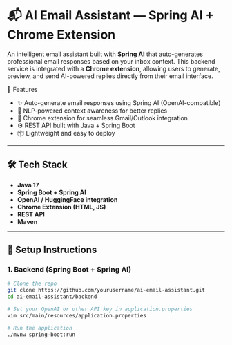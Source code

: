 # 📬 AI Email Assistant — Spring AI + Chrome Extension

An intelligent email assistant built with **Spring AI** that auto-generates professional email responses based on your inbox context. This backend service is integrated with a **Chrome extension**, allowing users to generate, preview, and send AI-powered replies directly from their email interface.

🚀 Features

- ✨ Auto-generate email responses using Spring AI (OpenAI-compatible)
- 🧠 NLP-powered context awareness for better replies
- 🧩 Chrome extension for seamless Gmail/Outlook integration
- ⚙️ REST API built with Java + Spring Boot
- 📦 Lightweight and easy to deploy





---

## 🛠️ Tech Stack

- **Java 17**
- **Spring Boot + Spring AI**
- **OpenAI / HuggingFace integration**
- **Chrome Extension (HTML, JS)**
- **REST API**
- **Maven**

---

## 🧪 Setup Instructions

### 1. Backend (Spring Boot + Spring AI)

```bash
# Clone the repo
git clone https://github.com/yourusername/ai-email-assistant.git
cd ai-email-assistant/backend

# Set your OpenAI or other API key in application.properties
vim src/main/resources/application.properties

# Run the application
./mvnw spring-boot:run

